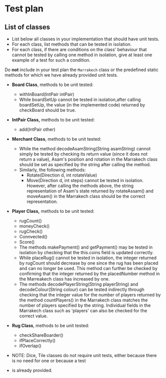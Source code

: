 
# Test plan

## List of classes

* List below all classes in your implementation that should have unit tests.
* For each class, list methods that can be tested in isolation.
* For each class, if there are conditions on the class' behaviour that cannot
  be tested by calling one method in isolation, give at least one example of
  a test for such a condition.

Do **not** include in your test plan the `Marrakech` class or the predefined
static methods for which we have already provided unit tests.

* **Board Class**, methods to be unit tested:
  * withInBoard(IntPair intPair)
  * While boardSetUp cannot be tested in isolation,after calling boardSetUp, the value (in the implemented code)
    returned by checkBoard should be true. 
  
* **IntPair Class,** methods to be unit tested:
  * add(IntPair other)
  
* **Merchant Class**, methods to be unit tested:
  * While the method decodeAsamString(String asamString) cannot simply be tested by checking its return value (since it
    does not return a value), Asam's position and rotation in the Marrakech class should be set as specified by 
    the string after calling the method. 
  * Similarly, the following methods: 
    * Rotate(Direction d, int rotateValue)
    * Move(Direction d, int steps)
    cannot be tested in isolation. However, after calling the methods above, the string representation of Asam's state
    returned by rotateAssam() and moveAsam() in the Marrakech class should be the correct representation. 
  
* **Player Class,** methods to be unit tested: 
  * rugCount()
  * moneyCheck()
  * rugCheck()
  * Connvected()
  * Score()
  * The methods makePayment() and getPayment() may be tested in isolation by checking that the this.coins field 
    is updated correctly. 
  * While placeRug() cannot be tested in isolation, the integer returned by rugCount should decrease by one
    since the rug has been placed and can no longer be used. This method can further be checked by confirming that the
    integer returned by the placedNumber method in the Marreakech class has increased by one. 
  * The methods decodePlayerString(String playerString) and decodeColour(String colour) can be tested indirectly
    through checking that the integer value for the number of players returned by the method countPlayers() in the 
    Marrakech class matches the number of players specified by the string. Individual fields in the Marrakech
    class such as 'players' can also be checked for the correct value. 
  
* **Rug Class**, methods to be unit tested: 
  * checkShareBoarder()
  * ifPlaceCorrectly()
  * ifOverlap()
  
* NOTE: Dice, Tile classes do not require unit tests, either because there is no need for one or because a test
* is already provided. 
  
